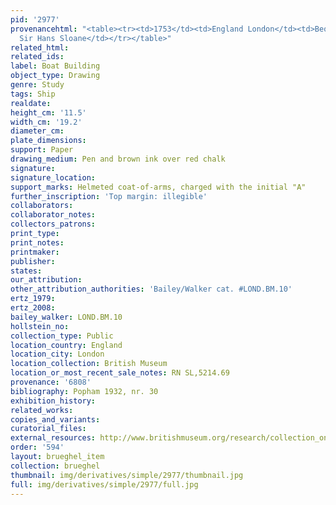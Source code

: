 ```yaml
---
pid: '2977'
provenancehtml: "<table><tr><td>1753</td><td>England London</td><td>Bequeathed by
  Sir Hans Sloane</td></tr></table>"
related_html:
related_ids:
label: Boat Building
object_type: Drawing
genre: Study
tags: Ship
realdate:
height_cm: '11.5'
width_cm: '19.2'
diameter_cm:
plate_dimensions:
support: Paper
drawing_medium: Pen and brown ink over red chalk
signature:
signature_location:
support_marks: Helmeted coat-of-arms, charged with the initial "A"
further_inscription: 'Top margin: illegible'
collaborators:
collaborator_notes:
collectors_patrons:
print_type:
print_notes:
printmaker:
publisher:
states:
our_attribution:
other_attribution_authorities: 'Bailey/Walker cat. #LOND.BM.10'
ertz_1979:
ertz_2008:
bailey_walker: LOND.BM.10
hollstein_no:
collection_type: Public
location_country: England
location_city: London
location_collection: British Museum
location_or_most_recent_sale_notes: RN SL,5214.69
provenance: '6808'
bibliography: Popham 1932, nr. 30
exhibition_history:
related_works:
copies_and_variants:
curatorial_files:
external_resources: http://www.britishmuseum.org/research/collection_online/collection_object_details.aspx?objectId=710346&partId=1&searchText=SL%2C5214.69&page=1
order: '594'
layout: brueghel_item
collection: brueghel
thumbnail: img/derivatives/simple/2977/thumbnail.jpg
full: img/derivatives/simple/2977/full.jpg
---
```

